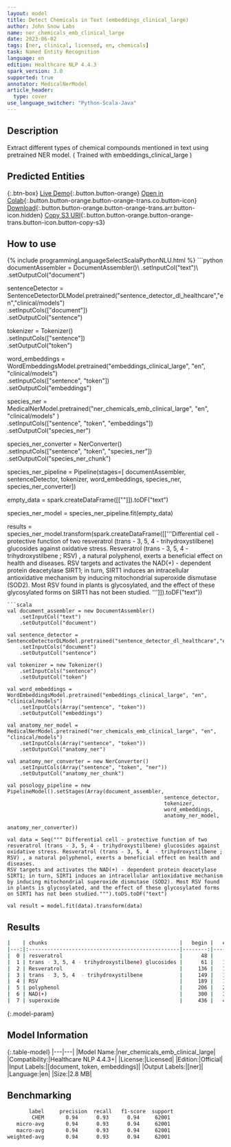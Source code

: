 ```yaml
---
layout: model
title: Detect Chemicals in Text (embeddings_clinical_large)
author: John Snow Labs
name: ner_chemicals_emb_clinical_large
date: 2023-06-02
tags: [ner, clinical, licensed, en, chemicals]
task: Named Entity Recognition
language: en
edition: Healthcare NLP 4.4.3
spark_version: 3.0
supported: true
annotator: MedicalNerModel
article_header:
  type: cover
use_language_switcher: "Python-Scala-Java"
---
```


## Description

Extract different types of chemical compounds mentioned in text using pretrained NER model. ( Trained with embeddings_clinical_large )

## Predicted Entities



{:.btn-box}
[Live Demo](https://demo.johnsnowlabs.com/healthcare/NER_CHEMICALS/){:.button.button-orange}
[Open in Colab](https://colab.research.google.com/github/JohnSnowLabs/spark-nlp-workshop/blob/master/tutorials/Certification_Trainings/Healthcare/1.Clinical_Named_Entity_Recognition_Model.ipynb){:.button.button-orange.button-orange-trans.co.button-icon}
[Download](https://s3.amazonaws.com/auxdata.johnsnowlabs.com/clinical/models/ner_chemicals_emb_clinical_large_en_4.4.3_3.0_1685713522857.zip){:.button.button-orange.button-orange-trans.arr.button-icon.hidden}
[Copy S3 URI](s3://auxdata.johnsnowlabs.com/clinical/models/ner_chemicals_emb_clinical_large_en_4.4.3_3.0_1685713522857.zip){:.button.button-orange.button-orange-trans.button-icon.button-copy-s3}

## How to use



<div class="tabs-box" markdown="1">
{% include programmingLanguageSelectScalaPythonNLU.html %}
```python
documentAssembler = DocumentAssembler()\
    .setInputCol("text")\
    .setOutputCol("document")

sentenceDetector = SentenceDetectorDLModel.pretrained("sentence_detector_dl_healthcare","en","clinical/models") \
    .setInputCols(["document"]) \
    .setOutputCol("sentence") 

tokenizer = Tokenizer()\
    .setInputCols(["sentence"])\
    .setOutputCol("token")

word_embeddings = WordEmbeddingsModel.pretrained("embeddings_clinical_large", "en", "clinical/models")\
    .setInputCols(["sentence", "token"])\
    .setOutputCol("embeddings")

species_ner = MedicalNerModel.pretrained("ner_chemicals_emb_clinical_large", "en", "clinical/models" ) \
    .setInputCols(["sentence", "token", "embeddings"]) \
    .setOutputCol("species_ner")
    
species_ner_converter = NerConverter() \
    .setInputCols(["sentence", "token", "species_ner"]) \
    .setOutputCol("species_ner_chunk")

species_ner_pipeline = Pipeline(stages=[
    documentAssembler, 
    sentenceDetector,
    tokenizer,
    word_embeddings,
    species_ner,
    species_ner_converter])

empty_data = spark.createDataFrame([[""]]).toDF("text")

species_ner_model = species_ner_pipeline.fit(empty_data)

results = species_ner_model.transform(spark.createDataFrame([['''Differential cell - protective function of two resveratrol (trans - 3, 5, 4 - trihydroxystilbene) glucosides against oxidative stress. Resveratrol (trans - 3, 5, 4  - trihydroxystilbene ; RSV) , a natural polyphenol, exerts a beneficial effect on health and diseases. 
RSV targets and activates the NAD(+) - dependent protein deacetylase SIRT1; in turn, SIRT1 induces an intracellular antioxidative mechanism by inducing mitochondrial superoxide dismutase (SOD2). Most RSV found in plants is glycosylated, and the effect of these glycosylated forms on SIRT1 has not been studied. ''']]).toDF("text"))
```
```scala
val document_assembler = new DocumentAssembler()
    .setInputCol("text")
    .setOutputCol("document")

val sentence_detector = SentenceDetectorDLModel.pretrained("sentence_detector_dl_healthcare","en","clinical/models")
    .setInputCols("document")
    .setOutputCol("sentence")

val tokenizer = new Tokenizer()
    .setInputCols("sentence")
    .setOutputCol("token")
    
val word_embeddings = WordEmbeddingsModel.pretrained("embeddings_clinical_large", "en", "clinical/models")
    .setInputCols(Array("sentence", "token"))
    .setOutputCol("embeddings")

val anatomy_ner_model = MedicalNerModel.pretrained("ner_chemicals_emb_clinical_large", "en", "clinical/models")
    .setInputCols(Array("sentence", "token"))
    .setOutputCol("anatomy_ner")

val anatomy_ner_converter = new NerConverter()
    .setInputCols(Array("sentence", "token", "ner"))
    .setOutputCol("anatomy_ner_chunk")

val posology_pipeline = new PipelineModel().setStages(Array(document_assembler, 
                                                   sentence_detector,
                                                   tokenizer,
                                                   word_embeddings,
                                                   anatomy_ner_model,
                                                   anatomy_ner_converter))

val data = Seq(""" Differential cell - protective function of two resveratrol (trans - 3, 5, 4 - trihydroxystilbene) glucosides against oxidative stress. Resveratrol (trans - 3, 5, 4  - trihydroxystilbene ; RSV) , a natural polyphenol, exerts a beneficial effect on health and diseases. 
RSV targets and activates the NAD(+) - dependent protein deacetylase SIRT1; in turn, SIRT1 induces an intracellular antioxidative mechanism by inducing mitochondrial superoxide dismutase (SOD2). Most RSV found in plants is glycosylated, and the effect of these glycosylated forms on SIRT1 has not been studied.""").toDS.toDF("text")

val result = model.fit(data).transform(data)
```
</div>

## Results

```bash
|    | chunks                                           |   begin |   end | entities   |
|---:|:-------------------------------------------------|--------:|------:|:-----------|
|  0 | resveratrol                                      |      48 |    58 | CHEM       |
|  1 | trans - 3, 5, 4 - trihydroxystilbene) glucosides |      61 |   108 | CHEM       |
|  2 | Resveratrol                                      |     136 |   146 | CHEM       |
|  3 | trans - 3, 5, 4  - trihydroxystilbene            |     149 |   185 | CHEM       |
|  4 | RSV                                              |     189 |   191 | CHEM       |
|  5 | polyphenol                                       |     206 |   215 | CHEM       |
|  6 | NAD(+)                                           |     300 |   305 | CHEM       |
|  7 | superoxide                                       |     436 |   445 | CHEM       |
```

{:.model-param}
## Model Information

{:.table-model}
|---|---|
|Model Name:|ner_chemicals_emb_clinical_large|
|Compatibility:|Healthcare NLP 4.4.3+|
|License:|Licensed|
|Edition:|Official|
|Input Labels:|[document, token, embeddings]|
|Output Labels:|[ner]|
|Language:|en|
|Size:|2.8 MB|

## Benchmarking

```bash
       label     precision  recall   f1-score  support
        CHEM       0.94      0.93      0.94     62001
   micro-avg       0.94      0.93      0.94     62001
   macro-avg       0.94      0.93      0.94     62001
weighted-avg       0.94      0.93      0.94     62001
```